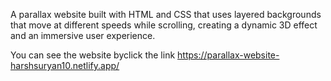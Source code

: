 A parallax website built with HTML and CSS
that uses layered backgrounds that move at different speeds while scrolling,
creating a dynamic 3D effect and an immersive user experience.

You can see the website byclick the link
https://parallax-website-harshsuryan10.netlify.app/
